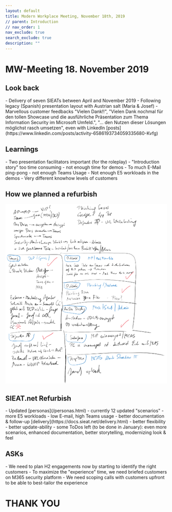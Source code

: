 ```yaml
---
layout: default
title: Modern Workplace Meeting, November 18th, 2019
// parent: Introduction
// nav_order: 1
nav_exclude: true
search_exclude: true
description: ""
---
```


# MW-Meeting 18. November 2019

## Look back
<div class="code-example" markdown="1">
- Delivery of seven SIEATs between April and November 2019
- Following legacy (Spanish) presentation layout with Austrian salt (Maria & Josef)
- Marvellous customer feedbacks "Vielen Dank!!", "Vielen Dank nochmal für den tollen Showcase und die ausführliche Präsentation zum Thema Information Security im Microsoft Umfeld.", "... den Nutzen dieser Lösungen möglichst rasch umsetzen", even with LinkedIn [posts](https://www.linkedin.com/posts/activity-6586193734059335680-Kvfg)
</div>

## Learnings
<div class="code-example" markdown="1">
- Two presentation facilitators important (for the roleplay)
- "Introduction story" too time consuming - not enough time for demos
- To much E-Mail ping-pong - not enough Teams Usage
- Not enough E5 workloads in the demos
- Very different knowhow levels of customers
</div>


## How we planned a refurbish
![](/assets/images/planning.png "Planning Whiteboard")


## SIEAT.net Refurbish
<div class="code-example" markdown="1">
- Updated [personas](/personas.html)
- currently 12 updated "scenarios"
- more E5 workloads
- low E-mail, high Teams usage
- better documentation & follow-up [delivery](https://docs.sieat.net/delivery.html)
- better flexibility
- better update-ability
- some ToDos left (to be done in January): even more scenarios, enhanced documentation, better storytelling, modernizing look & feel
</div>


## ASKs
<div class="code-example" markdown="1">
- We need to plan H2 engagements now by starting to identify the right customers
- To maximize the "experience" time, we need briefed customers on M365 security platform
- We need scoping calls with customers upfront to be able to best-tailor the experience
</div>

# THANK YOU